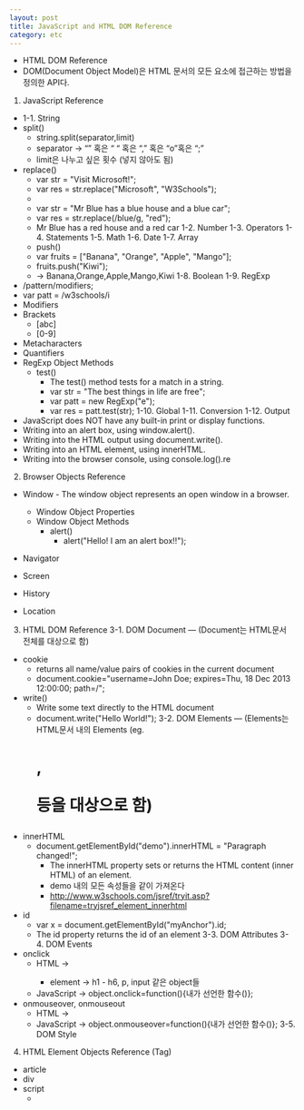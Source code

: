 ```yaml
---
layout: post
title: JavaScript and HTML DOM Reference
category: etc
---
```


- HTML DOM Reference
- DOM(Document Object Model)은 HTML 문서의 모든 요소에 접근하는 방법을 정의한 API다.

1. JavaScript Reference
  - 1-1. String
  - split()
    - string.split(separator,limit)
    - separator → “” 혹은 “ “ 혹은 “,” 혹은 “o”혹은 “;”
    - limit은 나누고 싶은 횟수 (넣지 않아도 됨)
  - replace()
    - var str = "Visit Microsoft!";
    - var res = str.replace("Microsoft", "W3Schools");
    - 
    - var str = "Mr Blue has a blue house and a blue car";
    - var res = str.replace(/blue/g, "red");
    - Mr Blue has a red house and a red car
  1-2. Number
  1-3. Operators
  1-4. Statements
  1-5. Math
  1-6. Date
  1-7. Array
    - push()
    - var fruits = ["Banana", "Orange", "Apple", "Mango"];
    - fruits.push("Kiwi");
    - → Banana,Orange,Apple,Mango,Kiwi
  1-8. Boolean
  1-9. RegExp
  - /pattern/modifiers;
  - var patt = /w3schools/i
  - Modifiers
  - Brackets
    - [abc]
    - [0-9]
  - Metacharacters
  - Quantifiers
  - RegExp Object Methods
    - test()
      - The test() method tests for a match in a string.
      - var str = "The best things in life are free";
      - var patt = new RegExp("e");
      - var res = patt.test(str);
  1-10. Global
  1-11. Conversion
  1-12. Output
  - JavaScript does NOT have any built-in print or display functions.
  - Writing into an alert box, using window.alert().
  - Writing into the HTML output using document.write().
  - Writing into an HTML element, using innerHTML.
  - Writing into the browser console, using console.log().re
2. Browser Objects Reference
- Window - The window object represents an open window in a browser.
  - Window Object Properties
  - Window Object Methods
    - alert()
      - alert("Hello! I am an alert box!!");


- Navigator
- Screen
- History
- Location
3. HTML DOM Reference
  3-1. DOM Document — (Document는 HTML문서 전체를 대상으로 함)
  - cookie
    - returns all name/value pairs of cookies in the current document
    - document.cookie="username=John Doe; expires=Thu, 18 Dec 2013 12:00:00; path=/";
  - write()
    - Write some text directly to the HTML document
    - document.write("Hello World!");
  3-2. DOM Elements — (Elements는 HTML문서 내의 Elements (eg. <h1>, <p> 등을 대상으로 함)
  - innerHTML
    - document.getElementById("demo").innerHTML = "Paragraph changed!";
      - The innerHTML property sets or returns the HTML content (inner HTML) of an element.
      - demo 내의 모든 속성들을 같이 가져온다
      - http://www.w3schools.com/jsref/tryit.asp?filename=tryjsref_element_innerhtml
  - id
    - var x = document.getElementById("myAnchor").id;
    - The id property returns the id of an element
  3-3. DOM Attributes
  3-4. DOM Events
  - onclick
    - HTML → <element onclick="내가 선언한 함수()">
      - element → h1 - h6, p, input 같은 object들
    - JavaScript → object.onclick=function(){내가 선언한 함수()};
  - onmouseover, onmouseout
    - HTML → <element onmouseover="내가 선언한 함수()">
    - JavaScript → object.onmouseover=function(){내가 선언한 함수()};
  3-5. DOM Style
4. HTML Element Objects Reference (Tag)
- article
- div
- script
  - <script ATTRIBUTE=”VALUE”>
  
| ATTRIBUTE | VALUE                                                                                                   |
| --------- | ------------------------------------------------------------------------------------------------------- |
| type      | - text/javascript (this is default)
- text/ecmascript
- application/ecmascript
- application/javascript |
| charset   | charset                                                                                                 |
| src       | URL                                                                                                     |

- input
  -   <input ATTRIBUTE=”VALUE”>
| ATTRIBUTE | VALUE                                                                                          |
| --------- | ---------------------------------------------------------------------------------------------- |
| type      | button, checkbox, color, date, datetime, email, file, image, number, password, text, time, url |
| align     | left, right, top, middle, bottom                                                               |
| src       | URL                                                                                            |
| value     | text                                                                                           |
| width     | pixels                                                                                         |

- style
  - document.getElementById("myH1").style.color = "red";
  - document.getElementById("myH1").style.PROPERTY = "VALUE";
  - var x = document.getElementsByTagName("STYLE");    // head의 style 부분에 선언한 것들 호출
| PROPERTY        | VALUE                               |
| --------------- | ----------------------------------- |
| color           | red                                 |
| backgroundColor | gold                                |
| border          | 1px solid royalblue                 |
| fontWeight      | bold                                |
| cursor          | hand, wait, help, zoom-in, zoom-out |

- a
  - HTML <a> 요소 (HTML 앵커 요소) 는 하이퍼링크를 정의합니다. 링크의 대상은 같은 페이지가 될 수도 있고, 웹의 어떤 다른 페이지도 될 수 있습니다. 
  - <a id="myAnchor" href="http://www.w3schools.com">Tutorials</a>
- table
  - table
  - attributes http://www.w3schools.com/tags/ref_attributes.asp
- tr
  - table row
  - attributes http://www.w3schools.com/tags/ref_attributes.asp
- td
  - table data
  - attributes http://www.w3schools.com/tags/ref_attributes.asp


